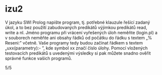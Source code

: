 # izu2

V jazyku SWI Prolog napište program, tj. potřebné klauzule řešící zadaný úkol, a to bez použití zabudovaných predikátů výjimkou predikátů read, write a nl. Jméno programu při vrácení vyřešených úloh neměňte (login.pl) a v souborech neměňte ani obsahy řádků od počátku do řádku s textem „% Reseni:” včetně. Vaše programy tedy budou začínat řádkem s textem „uxx(parametry):- ”, kde symbol xx značí číslo úlohy. Pomocí vložených testovacích predikátů s uvedenými výsledky si pak můžete snadno ověřit správné funkce vašich programů.

5/5
